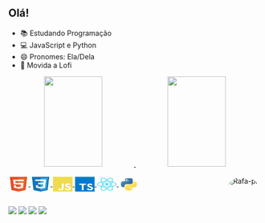 ## Olá!

- 📚 Estudando Programação
- 💻 JavaScript e Python
- 😄 Pronomes: Ela/Dela
- 💢 Movida a Lofi

<div align="center">
  <a href="https://github.com/melorayssa">
  <img height="180em" width="48%" src="https://github-readme-stats.vercel.app/api?username=melorayssa&show_icons=true&theme=dracula&include_all_commits=true&count_private=true"/>
  <img height="180em" width="48%" src="https://github-readme-stats.vercel.app/api/top-langs/?username=melorayssa&layout=compact&langs_count=7&theme=dracula"/>
</div>
<div style="display: inline_block"><br>
  <img align="center" alt="Rafa-HTML" height="30" width="40" src="https://raw.githubusercontent.com/devicons/devicon/master/icons/html5/html5-original.svg">
  <img align="center" alt="Rafa-CSS" height="30" width="40" src="https://raw.githubusercontent.com/devicons/devicon/master/icons/css3/css3-original.svg">
  <img align="center" alt="Rafa-Js" height="30" width="40" src="https://raw.githubusercontent.com/devicons/devicon/master/icons/javascript/javascript-plain.svg">
  <img align="center" alt="Rafa-Ts" height="30" width="40" src="https://raw.githubusercontent.com/devicons/devicon/master/icons/typescript/typescript-plain.svg">
  <img align="center" alt="Rafa-React" height="30" width="40" src="https://raw.githubusercontent.com/devicons/devicon/master/icons/react/react-original.svg">
  <img align="center" alt="Rafa-Python" height="30" width="40" src="https://raw.githubusercontent.com/devicons/devicon/master/icons/python/python-original.svg">
  <img align="right" alt="Rafa-pic" height="150" style="border-radius:50px;" src="https://media.giphy.com/media/1jgLDGD1Bn27e/giphy.gif">
  </div>
  
  ##
  
 <div> 
  <a href="https://www.instagram.com/rayssamelo.dev/" target="_blank"><img src="https://img.shields.io/badge/-Instagram-%23E4405F?style=for-the-badge&logo=instagram&logoColor=white" target="_blank"></a>
 	<a href="https://www.twitch.tv/chuuviruus" target="_blank"><img src="https://img.shields.io/badge/Twitch-9146FF?style=for-the-badge&logo=twitch&logoColor=white" target="_blank"></a>
 <!---<a href="https://discord.gg/m4NmUAkt" target="_blank"><img src="https://img.shields.io/badge/Discord-7289DA?style=for-the-badge&logo=discord&logoColor=white" target="_blank"></a>--> 
  <a href = "mailto:raysa.dsmelo@gmail.com"><img src="https://img.shields.io/badge/-Gmail-%23333?style=for-the-badge&logo=gmail&logoColor=white" target="_blank"></a>
  <a href="https://www.linkedin.com/in/rayssa-melo-5448a0203/" target="_blank"><img src="https://img.shields.io/badge/-LinkedIn-%230077B5?style=for-the-badge&logo=linkedin&logoColor=white" target="_blank"></a> 
  <!--<a href="https://twitter.com/chuuviruus" target="_blank"><img src="https://img.shields.io/badge/Twitter-1DA1F2?style=for-the-badge&logo=twitter&logoColor=white"
  
  
  
</div> 

![Snake animation](https://github.com/melorayssa/melorayssa/blob/output/github-contribution-grid-snake.svg)
 -->
